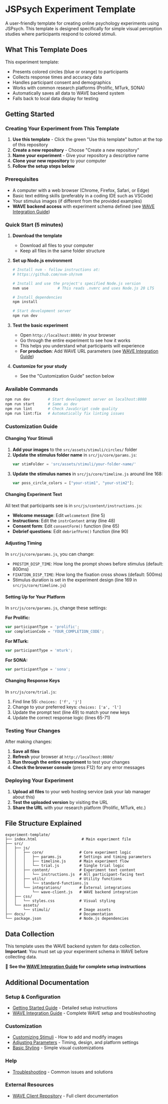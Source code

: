 # JSPsych Experiment Template

A user-friendly template for creating online psychology experiments using JSPsych. This template is designed specifically for simple visual perception studies where participants respond to colored stimuli.

## What This Template Does

This experiment template:
- Presents colored circles (blue or orange) to participants
- Collects response times and accuracy data
- Handles participant consent and demographics
- Works with common research platforms (Prolific, MTurk, SONA)
- Automatically saves all data to WAVE backend system
- Falls back to local data display for testing

## Getting Started

### Creating Your Experiment from This Template

1. **Use this template** - Click the green "Use this template" button at the top of this repository
2. **Create a new repository** - Choose "Create a new repository" 
3. **Name your experiment** - Give your repository a descriptive name
4. **Clone your new repository** to your computer
5. **Follow the setup steps below**

### Prerequisites
- A computer with a web browser (Chrome, Firefox, Safari, or Edge)
- Basic text editing skills (preferably in a coding IDE such as VSCode)
- Your stimulus images (if different from the provided examples)
- **WAVE backend access** with experiment schema defined (see [WAVE Integration Guide](docs/setup/wave-integration.md))

### Quick Start (5 minutes)

1. **Download the template**
   - Download all files to your computer
   - Keep all files in the same folder structure

2. **Set up Node.js environment**
   ```bash
   # Install nvm - follow instructions at:
   # https://github.com/nvm-sh/nvm
   
   # Install and use the project's specified Node.js version
   nvm use             # This reads .nvmrc and uses Node.js 20 LTS
   
   # Install dependencies
   npm install
   
   # Start development server
   npm run dev
   ```

3. **Test the basic experiment**
   - Open `http://localhost:8080/` in your browser
   - Go through the entire experiment to see how it works
   - This helps you understand what participants will experience
   - **For production**: Add WAVE URL parameters (see [WAVE Integration Guide](docs/setup/wave-integration.md))

4. **Customize for your study**
   - See the "Customization Guide" section below

### Available Commands

```bash
npm run dev        # Start development server on localhost:8080
npm run start      # Same as dev
npm run lint       # Check JavaScript code quality
npm run lint:fix   # Automatically fix linting issues
```

### Customization Guide

#### Changing Your Stimuli
1. **Add your images** to the `src/assets/stimuli/circles/` folder
2. **Update the stimulus folder name** in `src/js/core/params.js`:
   ```javascript
   var stimFolder = 'src/assets/stimuli/your-folder-name/'
   ```
3. **Update the stimulus names** in `src/js/core/timeline.js` around line 168:
   ```javascript
   var poss_circle_colors = ["your-stim1", "your-stim2"];
   ```

#### Changing Experiment Text
All text that participants see is in `src/js/content/instructions.js`:
- **Welcome message**: Edit `welcometext` (line 5)
- **Instructions**: Edit the `instrContent` array (line 48)
- **Consent form**: Edit `consentForm()` function (line 65)
- **Debrief questions**: Edit `debriefForm()` function (line 90)

#### Adjusting Timing
In `src/js/core/params.js`, you can change:
- `PRESTIM_DISP_TIME`: How long the prompt shows before stimulus (default: 800ms)
- `FIXATION_DISP_TIME`: How long the fixation cross shows (default: 500ms)
- Stimulus duration is set in the experiment design (line 169 in `src/js/core/timeline.js`)

#### Setting Up for Your Platform
In `src/js/core/params.js`, change these settings:

**For Prolific:**
```javascript
var participantType = 'prolific';
var completionCode = 'YOUR_COMPLETION_CODE';
```

**For MTurk:**
```javascript
var participantType = 'mturk';
```

**For SONA:**
```javascript
var participantType = 'sona';
```

#### Changing Response Keys
In `src/js/core/trial.js`:
1. Find line 55: `choices: ['f', 'j']`
2. Change to your preferred keys: `choices: ['a', 'l']`
3. Update the prompt text (line 49) to match your new keys
4. Update the correct response logic (lines 65-71)

### Testing Your Changes

After making changes:
1. **Save all files**
2. **Refresh** your browser at `http://localhost:8080/`
3. **Run through the entire experiment** to test your changes
4. **Check the browser console** (press F12) for any error messages

### Deploying Your Experiment

1. **Upload all files** to your web hosting service (ask your lab manager about this)
2. **Test the uploaded version** by visiting the URL
3. **Share the URL** with your research platform (Prolific, MTurk, etc.)

## File Structure Explained

```
experiment-template/
├── index.html                    # Main experiment file
├── src/
│   ├── js/
│   │   ├── core/                # Core experiment logic
│   │   │   ├── params.js        # Settings and timing parameters
│   │   │   ├── timeline.js      # Main experiment flow
│   │   │   └── trial.js         # Single trial logic
│   │   ├── content/             # Experiment text content
│   │   │   └── instructions.js  # All participant-facing text
│   │   ├── utils/               # Utility functions
│   │   │   └── standard-functions.js
│   │   └── integrations/        # External integrations  
│   │       └── wave-client.js   # WAVE backend integration
│   ├── css/
│   │   └── styles.css           # Visual styling
│   └── assets/
│       └── stimuli/             # Image assets
├── docs/                        # Documentation
└── package.json                 # Node.js dependencies
```

## Data Collection

This template uses the WAVE backend system for data collection. **Important**: You must set up your experiment schema in WAVE before collecting data.

📖 **See the [WAVE Integration Guide](docs/setup/wave-integration.md) for complete setup instructions**

## Additional Documentation

### Setup & Configuration
- [Getting Started Guide](docs/setup/getting-started.md) - Detailed setup instructions
- [WAVE Integration Guide](docs/setup/wave-integration.md) - Complete WAVE setup and troubleshooting

### Customization  
- [Customizing Stimuli](docs/customization/stimuli.md) - How to add and modify images
- [Adjusting Parameters](docs/customization/parameters.md) - Timing, design, and platform settings  
- [Basic Styling](docs/customization/styling.md) - Simple visual customizations

### Help
- [Troubleshooting](docs/troubleshooting.md) - Common issues and solutions

### External Resources
- [WAVE Client Repository](https://github.com/WAVE-Lab-Williams/wave-client/) - Full client documentation
